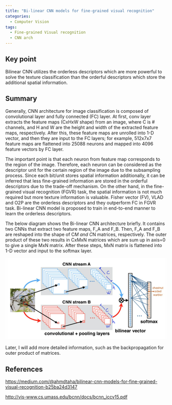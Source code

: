 ```yaml
---
title: "Bi-linear CNN models for fine-grained visual recognition"
categories:
  - Computer Vision
tags:
  - Fine-grained Visual recognition
  - CNN arch
---
```

## Key point
Bilinear CNN utilizes the orderless descriptors which are more powerful to solve the texture classification than the orderful descriptors which store the additional spatial information.

## Summary
Generally, CNN architecture for image classification is composed of convolutional layer and fully connected (FC) layer. At first, conv layer extracts the feature maps (CxHxW shape) from an image, where C is # channels, and H and W are the height and width of the extracted feature maps, respectively. After this, these feature maps are unrolled into 1-D vector, and then they are input to the FC layers; for example, 512x7x7 feature maps are flattened into 25088 neurons and mapped into 4096 feature vectors by FC layer.

The important point is that each neuron from feature map corresponds to the region of the image. Therefore, each neuron can be considered as the descriptor unit for the certain region of the image due to the subsampling process. Since each bit/unit stores spatial information additionally, it can be inferred that less fine-grained information are stored in the orderful descriptors due to the trade-off mechanism. On the other hand, in the fine-grained visual recognition (FGVR) task, the spatial information is not much required but more texture information is valuable. Fisher vector (FV), VLAD and O2P are the orderless descriptors and they outperform FC in FGVR task. Bi-linear CNN model is proposed to train in end-to-end manner to learn the orderless descriptors.

The below diagram shows the Bi-linear CNN architecture briefly. It contains two CNNs that extract two feature maps, F_A and F_B. Then, F_A and F_B are reshaped into the shape of C*M and C*N matrices, respectively. The outer product of these two results in CxMxN matrices which are sum up in axis=0 to give a single MxN matrix. After these steps, MxN matrix is flattened into 1-D vector and input to the softmax layer.

<img src="/assets/imgs/TY_Lin(2015)/arch.PNG" alt="Bi-linear CNN architecture">

Later, I will add more detailed information, such as the backpropagation for outer product of matrices.

## References
<a href="https://medium.com/@ahmdtaha/bilinear-cnn-models-for-fine-grained-visual-recognition-b25ba24d3147">https://medium.com/@ahmdtaha/bilinear-cnn-models-for-fine-grained-visual-recognition-b25ba24d3147</a>

<a href="http://vis-www.cs.umass.edu/bcnn/docs/bcnn_iccv15.pdf">http://vis-www.cs.umass.edu/bcnn/docs/bcnn_iccv15.pdf</a>